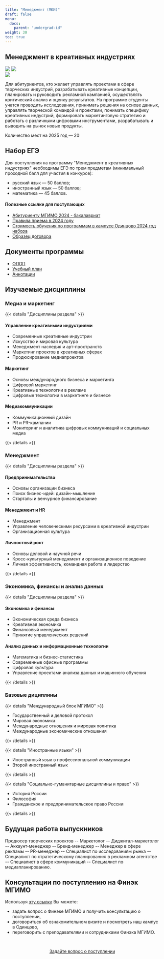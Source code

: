 ```yaml
---
title: "Менеджмент (МКИ)"
draft: false
menu:
  docs:
    parent: "undergrad-id"
weight: 30
toc: true
---
```


## Менеджмент в креативных индустриях

![](https://img.shields.io/badge/Баклавриат-Менеджмент-blue) ![](https://img.shields.io/badge/%D0%95%D0%93%D0%AD-%D0%A0%D1%83%D1%81%D1%81%D0%BA%D0%B8%D0%B9_|_%D0%9C%D0%B0%D1%82%D0%B5%D0%BC%D0%B0%D1%82%D0%B8%D0%BA%D0%B0_|_%D0%98%D0%BD%D0%BE%D1%81%D1%82%D1%80%D0%B0%D0%BD%D0%BD%D1%8B%D0%B9%20%D1%8F%D0%B7%D1%8B%D0%BA-blue)  
![](https://img.shields.io/badge/Всего_мест-25-blue)

Для абитуриентов, кто желает управлять проектами в сфере творческих индустрий, разрабатывать креативные концепции, планировать и руководить рекламной кампанией, осуществлять критический анализ и оценку результатов.
На программе студенты учатся проводить исследования, принимать решения на основе данных, управлять творческой командой и проектами, понимать специфику креативных индустрий, формировать маркетинговую стратегию и работать с различными цифровыми инструментами, разрабатывать и выводить на рынок новые продукты.

Количество мест на 2025 год — 20

## Набор ЕГЭ

Для поступления на программу "Менеджмент в креативных индустриях" необходимы ЕГЭ по трем предметам (минимальный проходной балл для участия в конкурсе):
- русский язык — 50 баллов;
- иностранный язык — 50 баллов;
- математика — 45 баллов.

#### Полезные ссылки для поступающих

- [Абитуриенту МГИМО 2024 - бакалавриат](https://abiturient.mgimo.ru/bakalavriat)
- [Правила приема в 2024 году](https://abiturient.mgimo.ru/pravila-priema)
- [Стоимость обучения по программам в кампусе Одинцово 2024 год набора](https://odin.mgimo.ru/upload/2024/05/odin-fees_2024-25.pdf)
- [Образец договора](http://pk.odin.mgimo.ru/doc/20/bac/obdog/bac.pdf)

## Документы программы

- [ОПОП](https://odin.mgimo.ru/sveden/files/003460.pdf)
- [Учебный план](https://odin.mgimo.ru/sveden/files/003360.pdf)
- [Аннотации](https://odin.mgimo.ru/sveden/files/003182.pdf)

## Изучаемые дисциплины

### Медиа и маркетинг

{{< details "Дисциплины раздела" >}}

#### Управление креативными индустриями

- Современные креативные индустрии
- Искусство и мировая культура
- Менеджмент наследия и арт-пространств
- Маркетинг проектов в креативных сферах
- Продюсирование медиапроектов

#### Маркетинг

- Основы международного бизнеса и маркетинга
- Цифровой маркетинг
- Креативные технологии в рекламе
- Цифровые технологии в маркетинге и бизнесе

#### Медиакоммуникации

- Коммуникационный дизайн
- PR и PR-кампании
- Мониторинг и аналитика цифровых коммуникаций и социальных медиа

{{< /details >}}

### Менеджмент

{{< details "Дисциплины раздела" >}}

#### Предпринимательство

- Основы организации бизнеса
- Поиск бизнес-идей: дизайн-мышление
- Стартапы и венчурное финансирование

#### Менеджмент и HR

- Менеджмент
- Управление человеческими ресурсами в креативной индустрии
- Организационная культура

#### Личностный рост

- Основы деловой и научной речи
- Кросс-культурный менеджмент и организационное поведение
- Личная эффективность, командная работа и лидерство

{{< /details >}}

### Экономика, финансы и анализ данных

{{< details "Дисциплины раздела" >}}

#### Экономика и финансы

- Экономическая среда бизнеса
- Креативная экономика
- Финансовый менеджмент
- Принятие управленческих решений

#### Анализ данных и информационные технологии

- Математика и бизнес-статистика
- Современные офисные программы
- Цифровая культура
- Управление проектами анализа данных и машинного обучения

{{< /details >}}

### Базовые дициплины

{{< details "Международный блок МГИМО" >}}

- Государственный и деловой протокол
- Мировая экономика
- Международные отношения и мировая политика
- Международные экономические отношения

{{< /details >}}

{{< details "Иностранные языки" >}}

- Иностранный язык в профессиональной коммуникации
- Второй иностранный язык

{{< /details >}}

{{< details "Социально-гуманитарные дисциплины и право" >}}

- История России
- Философия
- Гражданское и предпринимательское право России

{{< /details >}}

## Будущая работа выпускников

Продюсер творческих проектов -- Маркетолог -- Диджитал-маркетолог
-- Аккаунт-менеджер -- Бренд-менеджер -- Менеджер в сфере рекламы
-- PR-менеджер -- Специалист по исследованиям рынка
-- Специалист по стратегическому планированию в рекламном агентстве
-- Специалист в сфере коммуникаций
-- Специалист по медиапланированию.

## Консультации по поступлению на Финэк МГИМО

Используя [эту ссылку](https://forms.gle/tRBb3VAGNyV53uAv5) Вы можете:

- задать вопрос о Финэке МГИМО и получить консультацию о поступлении,
- договориться об ознакомительном визите и посмотреть наш кампус в Одинцово,
- переговорить с преподавателями и сотрудниками Финэка МГИМО.

<br><div align="center">
<a class="btn btn-primary btn-lg px-4 mb-2"  href="https://forms.gle/tRBb3VAGNyV53uAv5" role="button">Задайте вопрос о поступлении</a>

</div>

